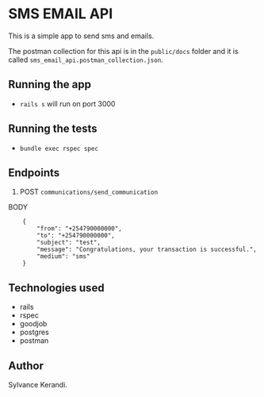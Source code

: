 # SMS EMAIL API

This is a simple app to send sms and emails.

The postman collection for this api is in the `public/docs` folder and it is called `sms_email_api.postman_collection.json`.

## Running the app

- `rails s` will run on port 3000

## Running the tests

- `bundle exec rspec spec`

## Endpoints

1. POST `communications/send_communication`

BODY
``` 
    {
        "from": "+254790000000",
        "to": "+254790000000",
        "subject": "test",
        "message": "Congratulations, your transaction is successful.",
        "medium": "sms"
    }
```

## Technologies used

- rails
- rspec
- goodjob
- postgres
- postman

## Author

Sylvance Kerandi.
